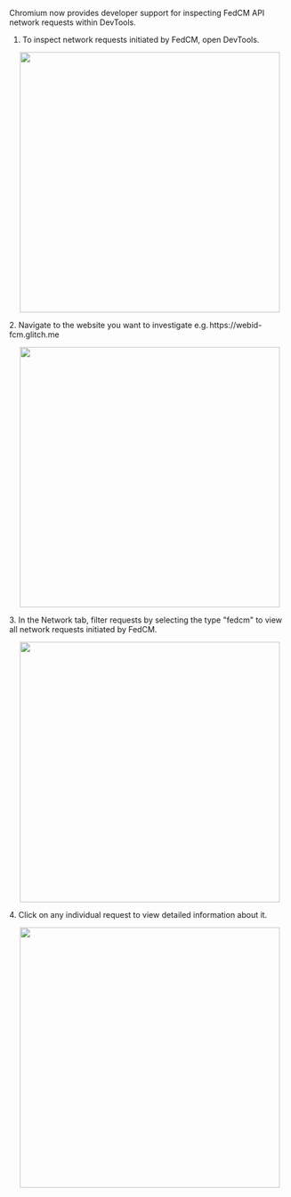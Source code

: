 Chromium now provides developer support for inspecting FedCM API network requests within DevTools.

1. To inspect network requests initiated by FedCM, open DevTools.
<p align="center">
     <img width="467" src="https://github.com/fedidcg/FedCM/blob/main/explorations/static/devtools/open-devtools.png"/>
</p>
2. Navigate to the website you want to investigate e.g. https://webid-fcm.glitch.me
<p align="center">
     <img width="467" src="https://github.com/fedidcg/FedCM/blob/main/explorations/static/devtools/navigate-link.png"/>
</p>
3. In the Network tab, filter requests by selecting the type "fedcm" to view all network requests initiated by FedCM.
<p align="center">
     <img width="467" src="https://github.com/fedidcg/FedCM/blob/main/explorations/static/devtools/devtools-fedcm.png"/>
</p>
4. Click on any individual request to view detailed information about it.
<p align="center">
     <img width="467" src="https://github.com/fedidcg/FedCM/blob/main/explorations/static/devtools/request-inspect.png"/>
</p>